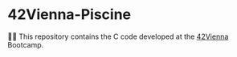 # 42Vienna-Piscine

👨‍💻 This repository contains the C code developed at the [42Vienna](https://www.42vienna.com/) Bootcamp.
